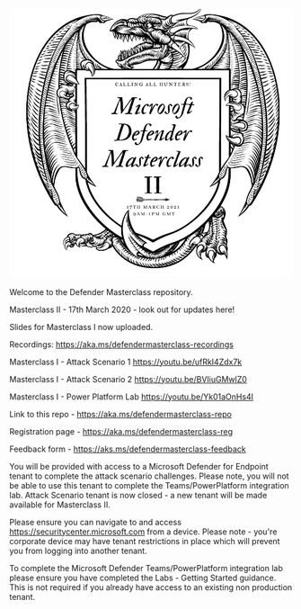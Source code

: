 ![image](Title2.png)

Welcome to the Defender Masterclass repository. 

Masterclass II - 17th March 2020 - look out for updates here! 

Slides for Masterclass I now uploaded.

Recordings: https://aka.ms/defendermasterclass-recordings

Masterclass I - Attack Scenario 1 https://youtu.be/ufRkI4Zdx7k

Masterclass I - Attack Scenario 2 https://youtu.be/BVIiuGMwlZ0

Masterclass I - Power Platform Lab https://youtu.be/Yk01aOnHs4I


Link to this repo - https://aka.ms/defendermasterclass-repo

Registration page - https://aka.ms/defendermasterclass-reg

Feedback form - https://aks.ms/defendermasterclass-feedback

You will be provided with access to a Microsoft Defender for Endpoint tenant to complete the attack scenario challenges. Please note, you will not be able to use this tenant to complete the Teams/PowerPlatform integration lab. Attack Scenario tenant is now closed - a new tenant will be made available for Masterclass II. 

Please ensure you can navigate to and access https://securitycenter.microsoft.com from a device. Please note - you're corporate device may have tenant restrictions in place which will prevent you from logging into another tenant. 

To complete the Microsoft Defender Teams/PowerPlatform integration lab please ensure you have completed the Labs - Getting Started guidance. This is not required if you already have access to an existing non production tenant. 



